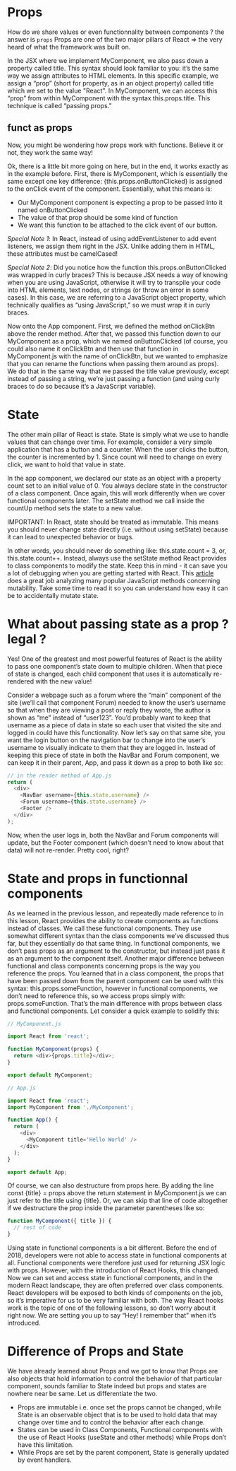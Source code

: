 # Props

How do we share values or even functionnality between components ? the answer is `props`
Props are one of the two major pillars of React => the very heard of what the framework was built on.

In the JSX where we implement MyComponent, we also pass down a property called title. This syntax should look familiar to you: it’s the same way we assign attributes to HTML elements. In this specific example, we assign a “prop” (short for property, as in an object property) called title which we set to the value "React". In MyComponent, we can access this “prop” from within MyComponent with the syntax this.props.title. This technique is called “passing props.”

## funct as props

Now, you might be wondering how props work with functions. Believe it or not, they work the same way!

Ok, there is a little bit more going on here, but in the end, it works exactly as in the example before. First, there is MyComponent, which is essentially the same except one key difference: {this.props.onButtonClicked} is assigned to the onClick event of the component. Essentially, what this means is:

- Our MyComponent component is expecting a prop to be passed into it named onButtonClicked
- The value of that prop should be some kind of function
- We want this function to be attached to the click event of our button.

_Special Note 1_: In React, instead of using addEventListener to add event listeners, we assign them right in the JSX. Unlike adding them in HTML, these attributes must be camelCased!

_Special Note 2_: Did you notice how the function this.props.onButtonClicked was wrapped in curly braces? This is because JSX needs a way of knowing when you are using JavaScript, otherwise it will try to transpile your code into HTML elements, text nodes, or strings (or throw an error in some cases). In this case, we are referring to a JavaScript object property, which technically qualifies as “using JavaScript,” so we must wrap it in curly braces.

Now onto the App component. First, we defined the method onClickBtn above the render method. After that, we passed this function down to our MyComponent as a prop, which we named onButtonClicked (of course, you could also name it onClickBtn and then use that function in MyComponent.js with the name of onClickBtn, but we wanted to emphasize that you can rename the functions when passing them around as props). We do that in the same way that we passed the title value previously, except instead of passing a string, we’re just passing a function (and using curly braces to do so because it’s a JavaScript variable).

# State

The other main pillar of React is state. State is simply what we use to handle values that can change over time. For example, consider a very simple application that has a button and a counter. When the user clicks the button, the counter is incremented by 1. Since count will need to change on every click, we want to hold that value in state.

In the app component, we declared our state as an object with a property count set to an initial value of 0. You always declare state in the constructor of a class component. Once again, this will work differently when we cover functional components later. The setState method we call inside the countUp method sets the state to a new value.

IMPORTANT: In React, state should be treated as immutable. This means you should never change state directly (i.e. without using setState) because it can lead to unexpected behavior or bugs.

In other words, you should never do something like: this.state.count = 3, or, this.state.count++. Instead, always use the setState method React provides to class components to modify the state. Keep this in mind - it can save you a lot of debugging when you are getting started with React. This [article](https://web.archive.org/web/20211101150139/https://lorenstewart.me/2017/01/22/javascript-array-methods-mutating-vs-non-mutating/) does a great job analyzing many popular JavaScript methods concerning mutability. Take some time to read it so you can understand how easy it can be to accidentally mutate state.

# What about passing state as a prop ? legal ?

Yes! One of the greatest and most powerful features of React is the ability to pass one component’s state down to multiple children. When that piece of state is changed, each child component that uses it is automatically re-rendered with the new value!

Consider a webpage such as a forum where the “main” component of the site (we’ll call that component Forum) needed to know the user’s username so that when they are viewing a post or reply they wrote, the author is shown as “me” instead of “user123”. You’d probably want to keep that username as a piece of data in state so each user that visited the site and logged in could have this functionality. Now let’s say on that same site, you want the login button on the navigation bar to change into the user’s username to visually indicate to them that they are logged in. Instead of keeping this piece of state in both the NavBar and Forum component, we can keep it in their parent, App, and pass it down as a prop to both like so:

```js
// in the render method of App.js
return (
  <div>
    <NavBar username={this.state.username} />
    <Forum username={this.state.username} />
    <Footer />
  </div>
);
```

Now, when the user logs in, both the NavBar and Forum components will update, but the Footer component (which doesn’t need to know about that data) will not re-render. Pretty cool, right?

# State and props in functionnal components

As we learned in the previous lesson, and repeatedly made reference to in this lesson, React provides the ability to create components as functions instead of classes. We call these functional components. They use somewhat different syntax than the class components we’ve discussed thus far, but they essentially do that same thing. In functional components, we don’t pass props as an argument to the constructor, but instead just pass it as an argument to the component itself. Another major difference between functional and class components concerning props is the way you reference the props. You learned that in a class component, the props that have been passed down from the parent component can be used with this syntax: this.props.someFunction, however in functional components, we don’t need to reference this, so we access props simply with: props.someFunction. That’s the main difference with props between class and functional components. Let consider a quick example to solidify this:

```js
// MyComponent.js

import React from 'react';

function MyComponent(props) {
  return <div>{props.title}</div>;
}

export default MyComponent;
```

```js
// App.js

import React from 'react';
import MyComponent from './MyComponent';

function App() {
  return (
    <div>
      <MyComponent title='Hello World' />
    </div>
  );
}

export default App;
```

Of course, we can also destructure from props here. By adding the line const {title} = props above the return statement in MyComponent.js we can just refer to the title using {title}. Or, we can skip that line of code altogether if we destructure the prop inside the parameter parentheses like so:

```js
function MyComponent({ title }) {
  // rest of code
}
```

Using state in functional components is a bit different. Before the end of 2018, developers were not able to access state in functional components at all. Functional components were therefore just used for returning JSX logic with props. However, with the introduction of React Hooks, this changed. Now we can set and access state in functional components, and in the modern React landscape, they are often preferred over class components. React developers will be exposed to both kinds of components on the job, so it’s imperative for us to be very familiar with both. The way React hooks work is the topic of one of the following lessons, so don’t worry about it right now. We are setting you up to say “Hey! I remember that” when it’s introduced.

# Difference of Props and State

We have already learned about Props and we got to know that Props are also objects that hold information to control the behavior of that particular component, sounds familiar to State indeed but props and states are nowhere near be same. Let us differentiate the two.

- Props are immutable i.e. once set the props cannot be changed, while State is an observable object that is to be used to hold data that may change over time and to control the behavior after each change.
- States can be used in Class Components, Functional components with the use of React Hooks (useState and other methods) while Props don’t have this limitation.
- While Props are set by the parent component, State is generally updated by event handlers.

